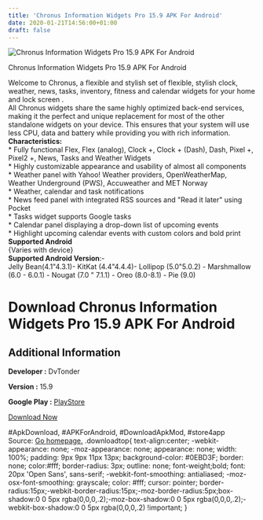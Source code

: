 ```yaml
---
title: 'Chronus Information Widgets Pro 15.9 APK For Android'
date: 2020-01-21T14:56:00+01:00
draft: false
---
```


![Chronus Information Widgets Pro 15.9 APK For Android](https://i2.wp.com/apkhome.net/wp-content/uploads/2020/01/Chronus-Information-Widgets-Pro-15.9.png "Chronus Information Widgets Pro 15.9 APK For Android")

  

Chronus Information Widgets Pro 15.9 APK For Android

Welcome to Chronus, a flexible and stylish set of flexible, stylish clock, weather, news, tasks, inventory, fitness and calendar widgets for your home and lock screen .  
All Chronus widgets share the same highly optimized back-end services, making it the perfect and unique replacement for most of the other standalone widgets on your device. This ensures that your system will use less CPU, data and battery while providing you with rich information.  
**Characteristics:**  
\* Fully functional Flex, Flex (analog), Clock +, Clock + (Dash), Dash, Pixel +, Pixel2 +, News, Tasks and Weather Widgets  
\* Highly customizable appearance and usability of almost all components  
\* Weather panel with Yahoo! Weather providers, OpenWeatherMap, Weather Underground (PWS), Accuweather and MET Norway  
\* Weather, calendar and task notifications  
\* News feed panel with integrated RSS sources and "Read it later" using Pocket  
\* Tasks widget supports Google tasks  
\* Calendar panel displaying a drop-down list of upcoming events  
\* Highlight upcoming calendar events with custom colors and bold print  
**Supported Android**  
{Varies with device}  
**Supported Android Version**:-  
Jelly Bean(4.1"4.3.1)- KitKat (4.4"4.4.4)- Lollipop (5.0"5.0.2) - Marshmallow (6.0 - 6.0.1) - Nougat (7.0 " 7.1.1) - Oreo (8.0-8.1) - Pie (9.0)

Download Chronus Information Widgets Pro 15.9 APK For Android
=============================================================

Additional Information
----------------------

**Developer :** DvTonder

**Version :** 15.9

**Google Play :** [PlayStore](https://play.google.com/store/apps/details?id=com.dvtonder.chronus)

  

[Download Now](https://store4app.co/post/chronus-information-widgets-pro-15-9-apk-for-android_1579614605)

  
#ApkDownload, #APKForAndroid, #DownloadApkMod, #store4app  
Source: [Go homepage.](https://store4app.co/post/chronus-information-widgets-pro-15-9-apk-for-android_1579614605) .downloadtop{ text-align:center; -webkit-appearance: none; -moz-appearance: none; appearance: none; width: 100%; padding: 9px 9px 11px 13px; background-color: #0EBD3F; border: none; color:#fff; border-radius: 3px; outline: none; font-weight;bold; font: 20px 'Open Sans', sans-serif; -webkit-font-smoothing: antialiased; -moz-osx-font-smoothing: grayscale; color: #fff; cursor: pointer; border-radius:15px;-webkit-border-radius:15px;-moz-border-radius:5px;box-shadow:0 0 5px rgba(0,0,0,.2);-moz-box-shadow:0 0 5px rgba(0,0,0,.2);-webkit-box-shadow:0 0 5px rgba(0,0,0,.2) !important; }
